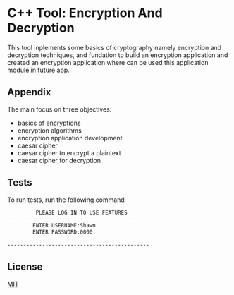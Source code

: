 
# C++ Tool: Encryption And Decryption

This tool inplements some basics of cryptography namely encryption and decryption techniques, and fundation to build an encryption application and created an encryption application where can be used this application module in  future app.
## Appendix


The main focus on three objectives:
- basics of encryptions 
- encryption algorithms 
- encryption application development
- caesar cipher
- caesar cipher to encrypt a plaintext
- caesar cipher for decryption




## Tests

To run tests, run the following command

```bash
         PLEASE LOG IN TO USE FEATURES
---------------------------------------------
        ENTER USERNAME:Shawn
        ENTER PASSWORD:0000

---------------------------------------------
```


## License

[MIT](https://choosealicense.com/licenses/mit/)

